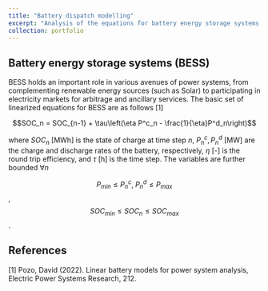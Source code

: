 ```yaml
---
title: "Battery dispatch modelling"
excerpt: "Analysis of the equations for battery energy storage systems (BESS) and their role in optimal dispatch.<br/><img src='/images/3_bus_system.png'  width='600' height='600'>"
collection: portfolio
---
```


## Battery energy storage systems (BESS)

BESS holds an important role in various avenues of power systems, from complementing renewable energy sources (such as Solar) to participating in electricity markets for arbitrage and ancillary services. The basic set of linearized equations for BESS are as follows [1]

$$SOC_n = SOC_{n-1} + \tau\left(\eta P^c_n - \frac{1}{\eta}P^d_n\right)$$

where $SOC_n$ [MWh] is the state of charge at time step $n$, $P^c_n, P^d_n$ [MW] are the charge and discharge rates of the battery, respectively, $\eta$ [-] is the round trip efficiency, and $\tau$ [h] is the time step. The variables are further bounded $\forall n$

$$ P_{min} \leq P^c_n, \; P^d_n \leq P_{max}$$, 
$$ SOC_{min} \leq SOC_n \leq SOC_{max}$$.


## References
<a id="1">[1]</a> 
Pozo, David (2022). 
Linear battery models for power system analysis,
Electric Power Systems Research, 212.
